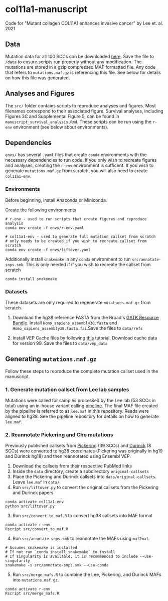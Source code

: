 # col11a1-manuscript
Code for "Mutant collagen COL11A1 enhances invasive cancer" by Lee et. al. 2021

## Data
Mutation data for all 100 SCCs can be downloaded [here](https://drive.google.com/drive/folders/18HBfLd9vzNsC02caiXsDaw7GHDo7VOcx?usp=sharing). 
Save the file to `/data` to ensure scripts run properly without any modification.
The mutations are stored in a gzip compressed MAF formatted file. Any code that refers to `mutations.maf.gz`
is referencing this file. See below for details on how this file was generated.

## Analyses and Figures
The `src/` folder contains scripts to reproduce  analyses and figures. 
Most filenames correspond to their associated figure. Survival analyses, including Figures 3C 
and Supplemental Figure 5, can be found in `manuscript_survival_analysis.Rmd`. 
These scripts can be run using the `r-env` environment (see below about environments).

## Dependencies
`envs/` has several `.yaml` files that create `conda` environments with the necessary dependencies to run code.
If you only wish to recreate figures and analyses, creating the `r-env` environment is sufficent.
If you wish to generate `mutations.maf.gz` from scratch, you will also need to create `col11a1-env`.
### Environments
Before beginning, install Anaconda or Miniconda.

Create the following environments
```
# r-env - used to run scripts that create figures and reproduce analysis
conda env create -f envs/r-env.yaml

# col11a1-env - used to generate full mutation callset from scratch
# only needs to be created if you wish to recreate callset from scratch
conda env create -f envs/liftover.yaml
```

Additionally install `snakemake` in any `conda` environment to run `src/annotate-snps.smk`.
This is only needed if if you wish to recreate the callset from scratch
```
conda install snakemake
```

### Datasets
These datasets are only required to regenerate `mutations.maf.gz` from scratch.

1. Download the hg38 reference FASTA from the Broad's 
[GATK Resource Bundle](https://gatk.broadinstitute.org/hc/en-us/articles/360035890811-Resource-bundle). 
Install `Homo_sapiens_assembly38.fasta` and `Homo_sapiens_assembly38.fasta.fai`.Save the files to `data/refs`

2. Install VEP Cache files by following 
[this](https://uswest.ensembl.org/info/docs/tools/vep/script/vep_cache.html#cache) tutorial. 
Download cache data for version 99.
Save the files to `data/vep_data`


## Generating `mutations.maf.gz`
Follow these steps to reproduce the complete mutation callset used in the manuscript. 

### 1. Generate mutation callset from Lee lab samples
Mutations were called for samples processed by the Lee lab (53 SCCs in total) using an in-house
variant calling [pipeline](https://github.com/tjbencomo/col11a1-wes-pipeline). The final MAF file
created by the pipeline is referred to as `lee.maf` in this repository. Reads were aligned to hg38.
See the pipeline repository for details on how to generate `lee.maf`. 

### 2. Reannotate Pickering and Cho mutations
Previously published callsets from [Pickering](https://www.ncbi.nlm.nih.gov/pmc/articles/PMC4367811/) (39 SCCs) and [Durinck](https://www.ncbi.nlm.nih.gov/pmc/articles/PMC3187561/)
(8 SCCs) were converted to
hg38 coordinates (Pickering was originally in hg19 and Durinck hg18) and then reannotated using
Ensembl VEP. 

1. Download the callsets from their respective PubMed links
2. Inside the `data` directory, create a subdirectory `original-callsets`
3. Place the Pickering and Durinck callsets into `data/original-callsets`. Leave `lee.maf` in `data/`.
2. Run `src/liftover.py` to convert the original callsets from the Pickering and Durinck papers
```
conda activate col11a1-env
python src/liftover.py
```
3. Run `src/convert_to_maf.R` to convert hg38 callsets into MAF format
```
conda activate r-env
Rscript src/convert_to_maf.R
```
4. Run `src/annotate-snps.smk` to reannotate the MAFs using `maf2maf`.
```
# Assumes snakemake is installed
# If not run `conda install snakemake` to install
# If singularity is available, it is recommended to include --use-singularity
snakemake -s src/annotate-snps.smk --use-conda
```
5. Run `src/merge_mafs.R` to combine the Lee, Pickering, and Durinck MAFs into `mutations.maf.gz`.
```
conda activate r-env
Rscript src/merge_mafs.R
```
